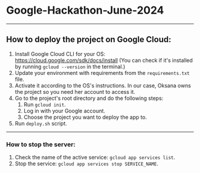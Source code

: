 # Google-Hackathon-June-2024

---
## How to deploy the project on Google Cloud:
1. Install Google Cloud CLI for your OS: https://cloud.google.com/sdk/docs/install
    (You can check if it's installed by running `gcloud --version` in the terminal.)
2. Update your environment with requirements from the `requirements.txt` file.
3. Activate it according to the OS's instructions. In our case, Oksana owns the project so you need her account to access it.
4. Go to the project's root directory and do the following steps:
    1. Run `gcloud init`. 
    2. Log in with your Google account.
    3. Choose the project you want to deploy the app to.
5. Run `deploy.sh` script.

---
### How to stop the server:
1. Check the name of the active service: `gcloud app services list`.
2. Stop the service: `gcloud app services stop SERVICE_NAME`.
